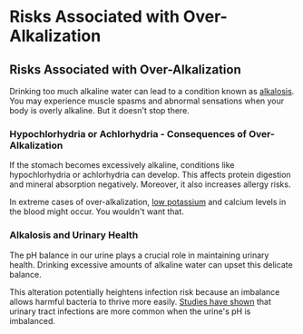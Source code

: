 # Risks Associated with Over-Alkalization

## **Risks Associated with Over-Alkalization**

Drinking too much alkaline water can lead to a condition known as [alkalosis](https://www.drberg.com/blog/what-is-alkalosis). You may experience muscle spasms and abnormal sensations when your body is overly alkaline. But it doesn't stop there.

### **Hypochlorhydria or Achlorhydria - Consequences of Over-Alkalization**

If the stomach becomes excessively alkaline, conditions like hypochlorhydria or achlorhydria can develop. This affects protein digestion and mineral absorption negatively. Moreover, it also increases allergy risks.

In extreme cases of over-alkalization, [low potassium](https://www.drberg.com/blog/top-symptoms-of-having-low-potassium) and calcium levels in the blood might occur. You wouldn't want that.

### **Alkalosis and Urinary Health**

The pH balance in our urine plays a crucial role in maintaining urinary health. Drinking excessive amounts of alkaline water can upset this delicate balance.

This alteration potentially heightens infection risk because an imbalance allows harmful bacteria to thrive more easily. [Studies have shown](https://www.ncbi.nlm.nih.gov/pmc/articles/PMC3571898) that urinary tract infections are more common when the urine's pH is imbalanced.